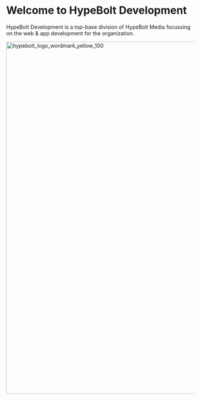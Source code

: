 # Welcome to HypeBolt Development
HypeBolt Development is a top-base division of HypeBolt Media focussing on the web & app development for the organization.

<img width="3362" height="942" alt="hypebolt_logo_wordmark_yellow_100" src="https://github.com/user-attachments/assets/3e6fdd39-c446-4696-a0fb-5d9135dce35d" />


